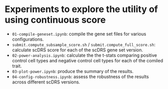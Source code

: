 # Experiments to explore the utility of using continuous score

- `01-compile-geneset.ipynb`: compile the gene set files for various configurations.
- `submit.compute_subsample_score.sh` / `submit.compute_full_score.sh`: calculate scDRS score for each of the scDRS gene set version.
- `02-power-analysis.ipynb`: calculate the the t-stats comparing positive control cell types and negative control cell types for each of the comiled trait.
- `03-plot-power.ipynb`: produce the summary of the results.
- `04-config-robustness.ipynb`: assess the robustness of the results across different scDRS versions.